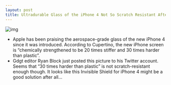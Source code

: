 ```yaml
---
layout: post
title: Ultradurable Glass of the iPhone 4 Not So Scratch Resistant After All
---
```

![img](http://media.idownloadblog.com/wp-content/uploads/2010/06/iPhone-4-Screen-Scratched.jpg)
* Apple has been praising the aerospace-grade glass of the new iPhone 4 since it was introduced. According to Cupertino, the new iPhone screen is “chemically strengthened to be 20 times stiffer and 30 times harder than plastic”.
* Gdgt editor Ryan Block just posted this picture to his Twitter account. Seems that “30 times harder than plastic” is not scratch-resistant enough though. It looks like this Invisible Shield for iPhone 4 might be a good solution after all…

